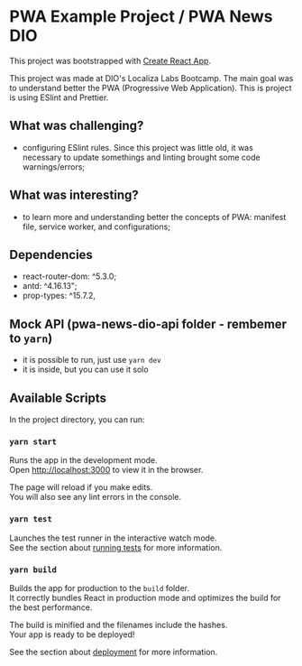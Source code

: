 # PWA Example Project / PWA News DIO

This project was bootstrapped with [Create React App](https://github.com/facebook/create-react-app).

This project was made at DIO's Localiza Labs Bootcamp. The main goal was to understand better the PWA (Progressive Web Application). This is project is using ESlint and Prettier.

## What was challenging?

- configuring ESlint rules. Since this project was little old, it was necessary to update somethings and linting brought some code warnings/errors;

## What was interesting?

- to learn more and understanding better the concepts of PWA: manifest file, service worker, and configurations;

## Dependencies

- react-router-dom: ^5.3.0;
- antd: ^4.16.13";
- prop-types: ^15.7.2,

## Mock API (pwa-news-dio-api folder - rembemer to `yarn`)

- it is possible to run, just use `yarn dev`
- it is inside, but you can use it solo

## Available Scripts

In the project directory, you can run:

### `yarn start`

Runs the app in the development mode.\
Open [http://localhost:3000](http://localhost:3000) to view it in the browser.

The page will reload if you make edits.\
You will also see any lint errors in the console.

### `yarn test`

Launches the test runner in the interactive watch mode.\
See the section about [running tests](https://facebook.github.io/create-react-app/docs/running-tests) for more information.

### `yarn build`

Builds the app for production to the `build` folder.\
It correctly bundles React in production mode and optimizes the build for the best performance.

The build is minified and the filenames include the hashes.\
Your app is ready to be deployed!

See the section about [deployment](https://facebook.github.io/create-react-app/docs/deployment) for more information.
